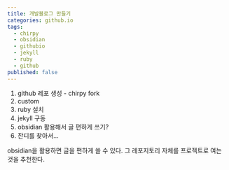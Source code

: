 ```yaml
---
title: 개발블로그 만들기
categories: github.io
tags:
  - chirpy
  - obsidian
  - githubio
  - jekyll
  - ruby
  - github
published: false
---
```

1. github 레포 생성 - chirpy fork
2. custom
3. ruby 설치
4. jekyll 구동
5. obsidian 활용해서 글 편하게 쓰기?
6. 잔디를 찾아서...

obsidian을 활용하면 글을 편하게 쓸 수 있다. 그 레포지토리 자체를 프로젝트로 여는 것을 추천한다. 